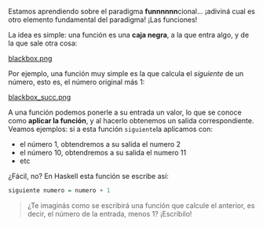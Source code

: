 Estamos aprendiendo sobre el paradigma **funnnnnn**cional... ¡adiviná cual es otro elemento fundamental del paradigma! ¡Las funciones!

La idea es simple: una función es una **caja negra**, a la que entra algo, y de la que sale otra cosa:

[blackbox.png](https://raw.githubusercontent.com/pdep-utn/mumuki-funcional-guia-0/images/blackbox.png)

Por ejemplo, una función muy simple es la que calcula el _siguiente_ de un número, esto es, el número original más 1:

[blackbox_succ.png](https://raw.githubusercontent.com/pdep-utn/mumuki-funcional-guia-0/images/blackbox_succ.png)

A una función podemos ponerle a su entrada un valor, lo que se conoce como **aplicar la función**, y al hacerlo obtenemos un salida correspondiente. Veamos ejemplos: si a esta función `siguiente`la aplicamos con:

* el número 1, obtendremos a su salida el numero 2
* el número 10, obtendremos a su salida el numero 11
* etc

¿Fácil, no? En Haskell esta función se escribe así:

```haskell
siguiente numero = numero + 1
```

> ¿Te imaginás como se escribirá una función que calcule el anterior, es decir, el número de la entrada, menos 1? ¡Escribilo!
